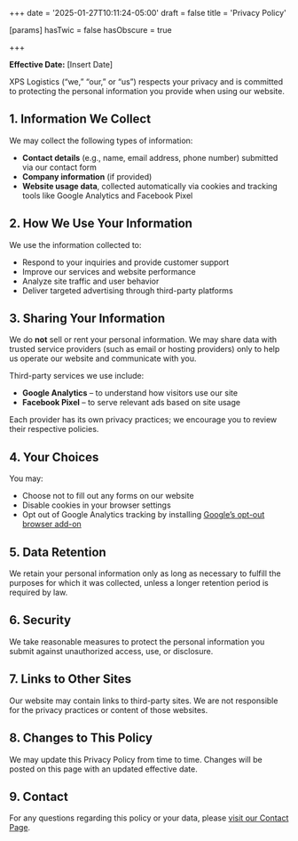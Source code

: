+++
date = '2025-01-27T10:11:24-05:00'
draft = false
title = 'Privacy Policy'

[params]
  hasTwic = false
  hasObscure = true
  
+++

**Effective Date:** [Insert Date]

XPS Logistics (“we,” “our,” or “us”) respects your privacy and is committed to protecting the personal information you provide when using our website.

## 1. Information We Collect

We may collect the following types of information:
- **Contact details** (e.g., name, email address, phone number) submitted via our contact form
- **Company information** (if provided)
- **Website usage data**, collected automatically via cookies and tracking tools like Google Analytics and Facebook Pixel

## 2. How We Use Your Information

We use the information collected to:
- Respond to your inquiries and provide customer support
- Improve our services and website performance
- Analyze site traffic and user behavior
- Deliver targeted advertising through third-party platforms

## 3. Sharing Your Information

We do **not** sell or rent your personal information. We may share data with trusted service providers (such as email or hosting providers) only to help us operate our website and communicate with you.

Third-party services we use include:
- **Google Analytics** – to understand how visitors use our site
- **Facebook Pixel** – to serve relevant ads based on site usage

Each provider has its own privacy practices; we encourage you to review their respective policies.

## 4. Your Choices

You may:
- Choose not to fill out any forms on our website
- Disable cookies in your browser settings
- Opt out of Google Analytics tracking by installing [Google’s opt-out browser add-on](https://tools.google.com/dlpage/gaoptout)

## 5. Data Retention

We retain your personal information only as long as necessary to fulfill the purposes for which it was collected, unless a longer retention period is required by law.

## 6. Security

We take reasonable measures to protect the personal information you submit against unauthorized access, use, or disclosure.

## 7. Links to Other Sites

Our website may contain links to third-party sites. We are not responsible for the privacy practices or content of those websites.

## 8. Changes to This Policy

We may update this Privacy Policy from time to time. Changes will be posted on this page with an updated effective date.

## 9. Contact

For any questions regarding this policy or your data, please [visit our Contact Page](/contact-us).
